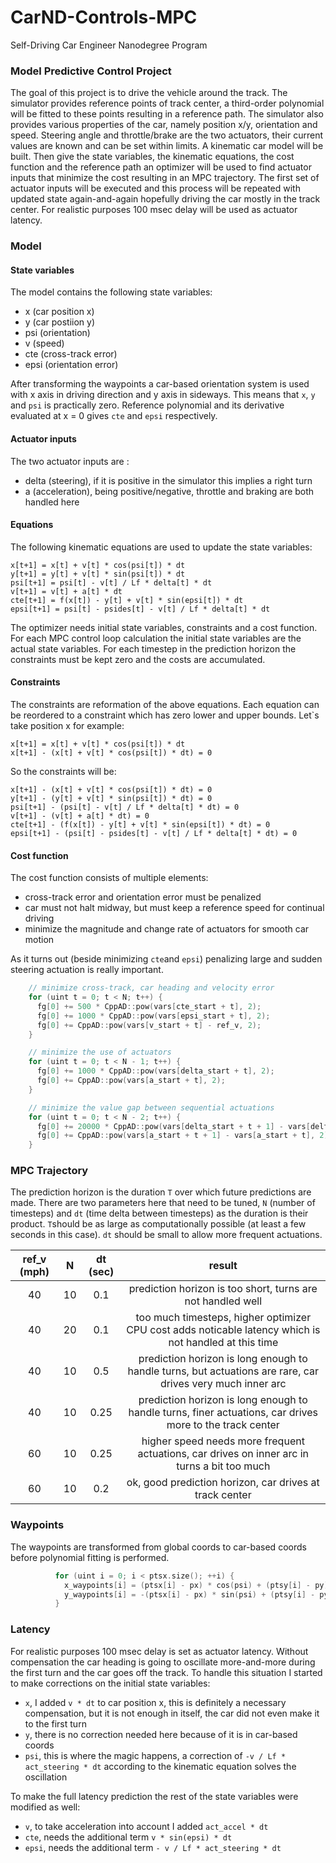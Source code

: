 # CarND-Controls-MPC
Self-Driving Car Engineer Nanodegree Program

### Model Predictive Control Project

The goal of this project is to drive the vehicle around the track. The simulator provides reference points of track center, a third-order polynomial will be fitted to these points resulting in a reference path. The simulator also provides various properties of the car, namely position x/y, orientation and speed. Steering angle and throttle/brake are the two actuators, their current values are known and can be set within limits. A kinematic car model will be built. Then give the state variables, the kinematic equations, the cost function and the reference path an optimizer will be used to find actuator inputs that minimize the cost resulting in an MPC trajectory. The first set of actuator inputs will be executed and this process will be repeated with updated state again-and-again hopefully driving the car mostly in the track center. For realistic purposes 100 msec delay will be used as actuator latency.

### Model

#### State variables
The model contains the following state variables:
* x (car position x)
* y (car postiion y)
* psi (orientation)
* v (speed)
* cte (cross-track error)
* epsi (orientation error)

After transforming the waypoints a car-based orientation system is used with x axis in driving direction and y axis in sideways. This means that `x`, `y` and `psi` is practically zero. Reference polynomial and its derivative evaluated at x = 0 gives `cte` and `epsi` respectively.

#### Actuator inputs

The two actuator inputs are :
* delta (steering), if it is positive in the simulator this implies a right turn
* a (acceleration), being positive/negative, throttle and braking are both handled here

#### Equations

The following kinematic equations are used to update the state variables:
```
x[t+1] = x[t] + v[t] * cos(psi[t]) * dt
y[t+1] = y[t] + v[t] * sin(psi[t]) * dt
psi[t+1] = psi[t] - v[t] / Lf * delta[t] * dt
v[t+1] = v[t] + a[t] * dt
cte[t+1] = f(x[t]) - y[t] + v[t] * sin(epsi[t]) * dt
epsi[t+1] = psi[t] - psides[t] - v[t] / Lf * delta[t] * dt
```

The optimizer needs initial state variables, constraints and a cost function. For each MPC control loop calculation the initial state variables are the actual state variables. For each timestep in the prediction horizon the constraints must be kept zero and the costs are accumulated.

#### Constraints

The constraints are reformation of the above equations. Each equation can be reordered to a constraint which has zero lower and upper bounds. Let`s take position x for example: 
```
x[t+1] = x[t] + v[t] * cos(psi[t]) * dt
x[t+1] - (x[t] + v[t] * cos(psi[t]) * dt) = 0
```

So the constraints will be: 
```
x[t+1] - (x[t] + v[t] * cos(psi[t]) * dt) = 0
y[t+1] - (y[t] + v[t] * sin(psi[t]) * dt) = 0
psi[t+1] - (psi[t] - v[t] / Lf * delta[t] * dt) = 0
v[t+1] - (v[t] + a[t] * dt) = 0
cte[t+1] - (f(x[t]) - y[t] + v[t] * sin(epsi[t]) * dt) = 0
epsi[t+1] - (psi[t] - psides[t] - v[t] / Lf * delta[t] * dt) = 0
```

#### Cost function

The cost function consists of multiple elements:
* cross-track error and orientation error must be penalized
* car must not halt midway, but must keep a reference speed for continual driving
* minimize the magnitude and change rate of actuators for smooth car motion

As it turns out (beside minimizing `cte`and `epsi`) penalizing large and sudden steering actuation is really important.

```c++
    // minimize cross-track, car heading and velocity error
    for (uint t = 0; t < N; t++) {
      fg[0] += 500 * CppAD::pow(vars[cte_start + t], 2);
      fg[0] += 1000 * CppAD::pow(vars[epsi_start + t], 2);
      fg[0] += CppAD::pow(vars[v_start + t] - ref_v, 2);
    }

    // minimize the use of actuators
    for (uint t = 0; t < N - 1; t++) {
      fg[0] += 1000 * CppAD::pow(vars[delta_start + t], 2);
      fg[0] += CppAD::pow(vars[a_start + t], 2);
    }

    // minimize the value gap between sequential actuations
    for (uint t = 0; t < N - 2; t++) {
      fg[0] += 20000 * CppAD::pow(vars[delta_start + t + 1] - vars[delta_start + t], 2);
      fg[0] += CppAD::pow(vars[a_start + t + 1] - vars[a_start + t], 2);
    }
```

###  MPC Trajectory

The prediction horizon is the duration `T` over which future predictions are made. There are two parameters here that need to be tuned, `N` (number of timesteps) and `dt` (time delta between timesteps) as the duration is their product. `T`should be as large as computationally possible (at least a few seconds in this case). `dt` should be small to allow more frequent actuations.

| ref_v (mph) | N | dt (sec) | result
|:--:|:--:|:--:|:--:|
| 40 | 10 | 0.1  | prediction horizon is too short, turns are not handled well |  
| 40 | 20 | 0.1  | too much timesteps, higher optimizer CPU cost adds noticable latency which is not handled at this time |  
| 40 | 10 | 0.5  | prediction horizon is long enough to handle turns, but actuations are rare, car drives very much inner arc |  
| 40 | 10 | 0.25  | prediction horizon is long enough to handle turns, finer actuations, car drives more to the track center |  
| 60 | 10 | 0.25  | higher speed needs more frequent actuations, car drives on inner arc in turns a bit too much |  
| 60 | 10 | 0.2  | ok, good prediction horizon, car drives at track center |  

### Waypoints

The waypoints are transformed from global coords to car-based coords before polynomial fitting is performed.

```c++
          for (uint i = 0; i < ptsx.size(); ++i) {
            x_waypoints[i] = (ptsx[i] - px) * cos(psi) + (ptsy[i] - py) * sin(psi);
            y_waypoints[i] = -(ptsx[i] - px) * sin(psi) + (ptsy[i] - py) * cos(psi);
          }
```

### Latency

For realistic purposes 100 msec delay is set as actuator latency. Without compensation the car heading is going to oscillate more-and-more during the first turn and the car goes off the track. To handle this situation I started to make corrections on the initial state variables:
* `x`, I added `v * dt` to car position x, this is definitely a necessary compensation, but it is not enough in itself, the car did not even make it to the first turn
* `y`, there is no correction needed here because of it is in car-based coords
* `psi`, this is where the magic happens, a correction of `-v / Lf * act_steering * dt` according to the kinematic equation solves the oscillation

To make the full latency prediction the rest of the state variables were modified as well:
* `v`, to take acceleration into account I added `act_accel * dt`
* `cte`, needs the additional term `v * sin(epsi) * dt`
* `epsi`, needs the additional term `- v / Lf * act_steering * dt`
